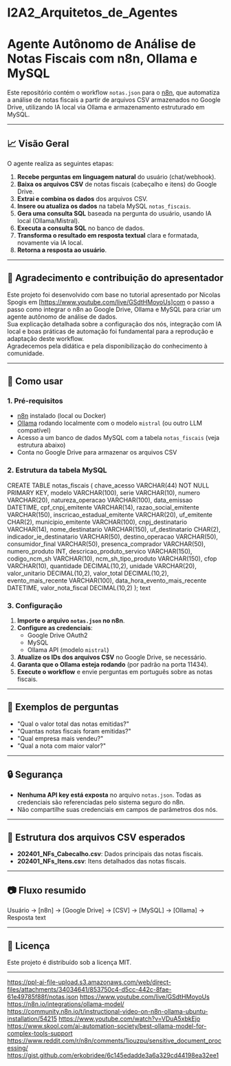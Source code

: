 # I2A2_Arquitetos_de_Agentes

# Agente Autônomo de Análise de Notas Fiscais com n8n, Ollama e MySQL

Este repositório contém o workflow `notas.json` para o [n8n](https://n8n.io), que automatiza a análise de notas fiscais a partir de arquivos CSV armazenados no Google Drive, utilizando IA local via Ollama e armazenamento estruturado em MySQL.

---

## 📈 Visão Geral

O agente realiza as seguintes etapas:

1. **Recebe perguntas em linguagem natural** do usuário (chat/webhook).
2. **Baixa os arquivos CSV** de notas fiscais (cabeçalho e itens) do Google Drive.
3. **Extrai e combina os dados** dos arquivos CSV.
4. **Insere ou atualiza os dados** na tabela MySQL `notas_fiscais`.
5. **Gera uma consulta SQL** baseada na pergunta do usuário, usando IA local (Ollama/Mistral).
6. **Executa a consulta SQL** no banco de dados.
7. **Transforma o resultado em resposta textual** clara e formatada, novamente via IA local.
8. **Retorna a resposta ao usuário**.

---

## 🙏 Agradecimento e contribuição do apresentador

Este projeto foi desenvolvido com base no tutorial apresentado por Nicolas Spogis em [https://www.youtube.com/live/GSdtHMoyoUs]com o passo a passo como integrar o n8n ao Google Drive, Ollama e MySQL para criar um agente autônomo de análise de dados.  
Sua explicação detalhada sobre a configuração dos nós, integração com IA local e boas práticas de automação foi fundamental para a reprodução e adaptação deste workflow.  
Agradecemos pela didática e pela disponibilização do conhecimento à comunidade.

---

## 🚀 Como usar

### 1. Pré-requisitos

- [n8n](https://n8n.io) instalado (local ou Docker)
- [Ollama](https://ollama.com) rodando localmente com o modelo `mistral` (ou outro LLM compatível)
- Acesso a um banco de dados MySQL com a tabela `notas_fiscais` (veja estrutura abaixo)
- Conta no Google Drive para armazenar os arquivos CSV

### 2. Estrutura da tabela MySQL


CREATE TABLE notas_fiscais (
 chave_acesso VARCHAR(44) NOT NULL PRIMARY KEY,
 modelo VARCHAR(100),
 serie VARCHAR(10),
 numero VARCHAR(20),
 natureza_operacao VARCHAR(100),
 data_emissao DATETIME,
 cpf_cnpj_emitente VARCHAR(14),
 razao_social_emitente VARCHAR(150),
 inscricao_estadual_emitente VARCHAR(20),
 uf_emitente CHAR(2),
 municipio_emitente VARCHAR(100),
 cnpj_destinatario VARCHAR(14),
 nome_destinatario VARCHAR(150),
 uf_destinatario CHAR(2),
 indicador_ie_destinatario VARCHAR(50),
 destino_operacao VARCHAR(50),
 consumidor_final VARCHAR(50),
 presenca_comprador VARCHAR(50),
 numero_produto INT,
 descricao_produto_servico VARCHAR(150),
 codigo_ncm_sh VARCHAR(10),
 ncm_sh_tipo_produto VARCHAR(150),
 cfop VARCHAR(10),
 quantidade DECIMAL(10,2),
 unidade VARCHAR(20),
 valor_unitario DECIMAL(10,2),
 valor_total DECIMAL(10,2),
 evento_mais_recente VARCHAR(100),
 data_hora_evento_mais_recente DATETIME,
 valor_nota_fiscal DECIMAL(10,2)
 );
text

### 3. Configuração

1. **Importe o arquivo `notas.json` no n8n**.
2. **Configure as credenciais**:
   - Google Drive OAuth2
   - MySQL
   - Ollama API (modelo `mistral`)
3. **Atualize os IDs dos arquivos CSV** no Google Drive, se necessário.
4. **Garanta que o Ollama esteja rodando** (por padrão na porta 11434).
5. **Execute o workflow** e envie perguntas em português sobre as notas fiscais.

---

## 💬 Exemplos de perguntas

- "Qual o valor total das notas emitidas?"
- "Quantas notas fiscais foram emitidas?"
- "Qual empresa mais vendeu?"
- "Qual a nota com maior valor?"

---

## 🔒 Segurança

- **Nenhuma API key está exposta** no arquivo `notas.json`. Todas as credenciais são referenciadas pelo sistema seguro do n8n.
- Não compartilhe suas credenciais em campos de parâmetros dos nós.

---

## 📂 Estrutura dos arquivos CSV esperados

- **202401_NFs_Cabecalho.csv**: Dados principais das notas fiscais.
- **202401_NFs_Itens.csv**: Itens detalhados das notas fiscais.

---

## 📷 Fluxo resumido


Usuário → [n8n] → [Google Drive] → [CSV] → [MySQL] → [Ollama] → Resposta
text

---

## 📄 Licença

Este projeto é distribuído sob a licença MIT.

---
https://ppl-ai-file-upload.s3.amazonaws.com/web/direct-files/attachments/34034641/853750c4-d5cc-442c-8fae-61e49785f88f/notas.json
https://www.youtube.com/live/GSdtHMoyoUs
https://n8n.io/integrations/ollama-model/
https://community.n8n.io/t/instructional-video-on-n8n-ollama-ubuntu-installation/54215
https://www.youtube.com/watch?v=VDuA5xbkEjo
https://www.skool.com/ai-automation-society/best-ollama-model-for-complex-tools-support
https://www.reddit.com/r/n8n/comments/1iouzpu/sensitive_document_processing/
https://gist.github.com/erkobridee/6c145edadde3a6a329cd44198ea32ee1


